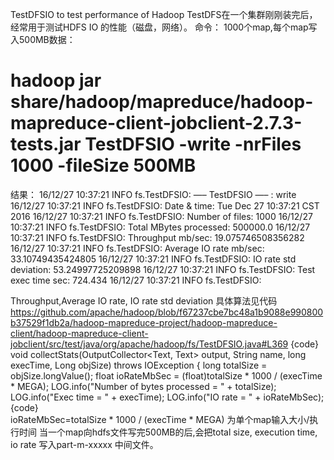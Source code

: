TestDFSIO to test performance of Hadoop
TestDFS在一个集群刚刚装完后，经常用于测试HDFS IO 的性能（磁盘，网络）。
命令： 1000个map,每个map写入500MB数据：
# hadoop jar share/hadoop/mapreduce/hadoop-mapreduce-client-jobclient-2.7.3-tests.jar TestDFSIO -write -nrFiles 1000 -fileSize 500MB
结果：
16/12/27 10:37:21 INFO fs.TestDFSIO: —– TestDFSIO —– : write 
16/12/27 10:37:21 INFO fs.TestDFSIO: Date & time: Tue Dec 27 10:37:21 CST 2016 
16/12/27 10:37:21 INFO fs.TestDFSIO: Number of files: 1000 
16/12/27 10:37:21 INFO fs.TestDFSIO: Total MBytes processed: 500000.0 
16/12/27 10:37:21 INFO fs.TestDFSIO: Throughput mb/sec: 19.075746508356282 
16/12/27 10:37:21 INFO fs.TestDFSIO: Average IO rate mb/sec: 33.10749435424805 
16/12/27 10:37:21 INFO fs.TestDFSIO: IO rate std deviation: 53.24997725209898 
16/12/27 10:37:21 INFO fs.TestDFSIO: Test exec time sec: 724.434 
16/12/27 10:37:21 INFO fs.TestDFSIO:

Throughput,Average IO rate, IO rate std deviation 具体算法见代码
https://github.com/apache/hadoop/blob/f67237cbe7bc48a1b9088e990800b37529f1db2a/hadoop-mapreduce-project/hadoop-mapreduce-client/hadoop-mapreduce-client-jobclient/src/test/java/org/apache/hadoop/fs/TestDFSIO.java#L369
{code}
  void collectStats(OutputCollector<Text, Text> output, 
                      String name,
                      long execTime, 
                      Long objSize) throws IOException {
      long totalSize = objSize.longValue();
      float ioRateMbSec = (float)totalSize * 1000 / (execTime * MEGA);
      LOG.info("Number of bytes processed = " + totalSize);
      LOG.info("Exec time = " + execTime);
      LOG.info("IO rate = " + ioRateMbSec);
{code}  
ioRateMbSec=totalSize * 1000 / (execTime * MEGA) 为单个map输入大小/执行时间
当一个map向hdfs文件写完500MB的后,会把total size, execution time, io rate 写入part-m-xxxxx 中间文件。




